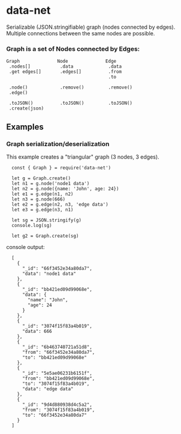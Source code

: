 # data-net
Serializable (JSON.stringifiable) graph (nodes connected by edges).
Multiple connections between the same nodes are possible.

### Graph is a set of Nodes connected by Edges:
```
Graph              Node              Edge
 .nodes[]           .data             .data
 .get edges[]       .edges[]          .from
                                      .to

 .node()            .remove()         .remove()
 .edge()

 .toJSON()          .toJSON()         .toJSON()
 .create(json)
```

## Examples
### Graph serialization/deserialization
This example creates a "triangular" graph (3 nodes, 3 edges).
```
  const { Graph } = require('data-net')

  let g = Graph.create()
  let n1 = g.node('node1 data')
  let n2 = g.node({name: 'John', age: 24})
  let e1 = g.edge(n1, n2)
  let n3 = g.node(666)
  let e2 = g.edge(n2, n3, 'edge data')
  let e3 = g.edge(n3, n1)

  let sg = JSON.stringify(g)
  console.log(sg)

  let g2 = Graph.create(sg)
```

console output:
```
  [
    {
      "_id": "66f3452e34a80da7",
      "data": "node1 data"
    },
    {
      "_id": "bb421ed09d99068e",
      "data": {
        "name": "John",
        "age": 24
      }
    },
    {
      "_id": "3074f15f83a4b019",
      "data": 666
    },
    {
      "_id": "6b463740721a51d8",
      "from": "66f3452e34a80da7",
      "to": "bb421ed09d99068e"
    },
    {
      "_id": "5e5ae06231b6151f",
      "from": "bb421ed09d99068e",
      "to": "3074f15f83a4b019",
      "data": "edge data"
    },
    {
      "_id": "9d4d880938d4c5a2",
      "from": "3074f15f83a4b019",
      "to": "66f3452e34a80da7"
    }
  ]
```